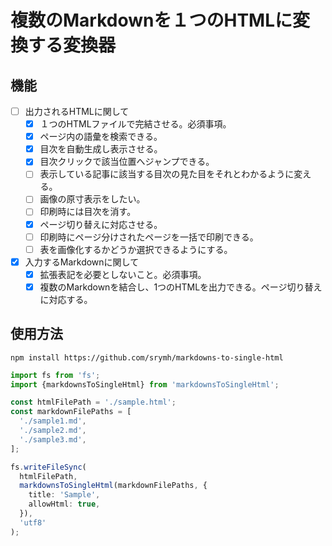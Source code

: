 # 複数のMarkdownを１つのHTMLに変換する変換器

## 機能

- [ ] 出力されるHTMLに関して
  - [x] １つのHTMLファイルで完結させる。必須事項。
  - [x] ページ内の語彙を検索できる。
  - [x] 目次を自動生成し表示させる。
  - [x] 目次クリックで該当位置へジャンプできる。
  - [ ] 表示している記事に該当する目次の見た目をそれとわかるように変える。
  - [ ] 画像の原寸表示をしたい。
  - [ ] 印刷時には目次を消す。
  - [x] ページ切り替えに対応させる。
  - [ ] 印刷時にページ分けされたページを一括で印刷できる。
  - [ ] 表を画像化するかどうか選択できるようにする。
- [x] 入力するMarkdownに関して
  - [x] 拡張表記を必要としないこと。必須事項。
  - [x] 複数のMarkdownを結合し、1つのHTMLを出力できる。ページ切り替えに対応する。

## 使用方法

```
npm install https://github.com/srymh/markdowns-to-single-html
```

``` ts
import fs from 'fs';
import {markdownsToSingleHtml} from 'markdownsToSingleHtml';

const htmlFilePath = './sample.html';
const markdownFilePaths = [
  './sample1.md',
  './sample2.md',
  './sample3.md',
];

fs.writeFileSync(
  htmlFilePath,
  markdownsToSingleHtml(markdownFilePaths, {
    title: 'Sample',
    allowHtml: true,
  }),
  'utf8'
);
```
